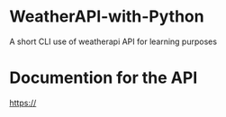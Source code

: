 # WeatherAPI-with-Python
A short CLI use of weatherapi API for learning purposes
# Documention for the API
[https://](https://www.weatherapi.com/docs/)

